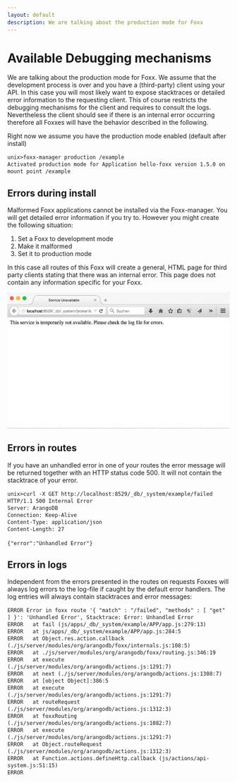 ```yaml
---
layout: default
description: We are talking about the production mode for Foxx
---
```

Available Debugging mechanisms
==============================

We are talking about the production mode for Foxx.
We assume that the development process is over and you have a (third-party) client using your API.
In this case you will most likely want to expose stacktraces or detailed error information to the requesting client.
This of course restricts the debugging mechanisms for the client and requires to consult the logs.
Nevertheless the client should see if there is an internal error occurring therefore all Foxxes will have the behavior described in the following.

Right now we assume you have the production mode enabled (default after install)

```
unix>foxx-manager production /example
Activated production mode for Application hello-foxx version 1.5.0 on mount point /example
```

Errors during install
---------------------

Malformed Foxx applications cannot be installed via the Foxx-manager.
You will get detailed error information if you try to.
However you might create the following situation:

1. Set a Foxx to development mode
2. Make it malformed
3. Set it to production mode

In this case all routes of this Foxx will create a general, HTML page for third party clients stating that there was an internal error.
This page does not contain any information specific for your Foxx.

![Broken App Screenshot](images/ProductionErrorScreen.png)

Errors in routes
----------------

If you have an unhandled error in one of your routes the error message will be returned together with an HTTP status code 500.
It will not contain the stacktrace of your error.

```
unix>curl -X GET http://localhost:8529/_db/_system/example/failed
HTTP/1.1 500 Internal Error
Server: ArangoDB
Connection: Keep-Alive
Content-Type: application/json
Content-Length: 27

{"error":"Unhandled Error"}
```

Errors in logs
--------------

Independent from the errors presented in the routes on requests Foxxes will always log errors to the log-file if caught by the default error handlers.
The log entries will always contain stacktraces and error messages:

```
ERROR Error in foxx route '{ "match" : "/failed", "methods" : [ "get" ] }': 'Unhandled Error', Stacktrace: Error: Unhandled Error
ERROR   at fail (js/apps/_db/_system/example/APP/app.js:279:13)
ERROR   at js/apps/_db/_system/example/APP/app.js:284:5
ERROR   at Object.res.action.callback (./js/server/modules/org/arangodb/foxx/internals.js:108:5)
ERROR   at ./js/server/modules/org/arangodb/foxx/routing.js:346:19
ERROR   at execute (./js/server/modules/org/arangodb/actions.js:1291:7)
ERROR   at next (./js/server/modules/org/arangodb/actions.js:1308:7)
ERROR   at [object Object]:386:5
ERROR   at execute (./js/server/modules/org/arangodb/actions.js:1291:7)
ERROR   at routeRequest (./js/server/modules/org/arangodb/actions.js:1312:3)
ERROR   at foxxRouting (./js/server/modules/org/arangodb/actions.js:1082:7)
ERROR   at execute (./js/server/modules/org/arangodb/actions.js:1291:7)
ERROR   at Object.routeRequest (./js/server/modules/org/arangodb/actions.js:1312:3)
ERROR   at Function.actions.defineHttp.callback (js/actions/api-system.js:51:15)
ERROR
```
